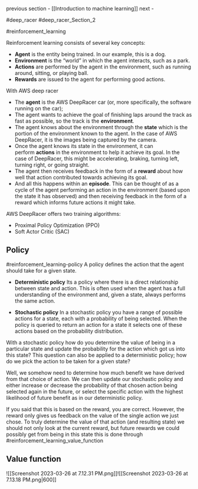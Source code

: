 
previous section - [[Introduction to machine learning]]
next - 

#deep_racer
#deep_racer_Section_2

#reinforcement_learning 

Reinforcement learning consists of several key concepts:

-   **Agent** is the entity being trained. In our example, this is a dog.
-   **Environment** is the “world” in which the agent interacts, such as a park.
-   **Actions** are performed by the agent in the environment, such as running around, sitting, or playing ball.
-   **Rewards** are issued to the agent for performing good actions.

With AWS deep racer 


-   The **agent** is the AWS DeepRacer car (or, more specifically, the software running on the car);
-   The agent wants to achieve the goal of finishing laps around the track as fast as possible, so the track is the **environment**.
-   The agent knows about the environment through the **state** which is the portion of the environment known to the agent. In the case of AWS DeepRacer, it is the images being captured by the camera.
-   Once the agent knows its state in the environment, it can perform **actions** in the environment to help it achieve its goal. In the case of DeepRacer, this might be accelerating, braking, turning left, turning right, or going straight.
-   The agent then receives feedback in the form of a **reward** about how well that action contributed towards achieving its goal.
-   And all this happens within an **episode**. This can be thought of as a cycle of the agent performing an action in the environment (based upon the state it has observed) and then receiving feedback in the form of a reward which informs future actions it might take.

AWS DeepRacer offers two training algorithms:

-   Proximal Policy Optimization (PPO)
-   Soft Actor Critic (SAC)

## Policy 
#reinforcement_learning-policy 
A policy defines the action that the agent should take for a given state.

- **Deterministic policy**
Its a policy where there is a direct relationship between state and action. This is often used when the agent has a full understanding of the environment and, given a state, always performs the same action.

- **Stochastic policy** 
In a stochastic policy you have a range of possible actions for a state, each with a probability of being selected. When the policy is queried to return an action for a state it selects one of these actions based on the probability distribution.

With a stochastic policy how do you determine the value of being in a particular state and update the probability for the action which got us into this state? This question can also be applied to a deterministic policy; how do we pick the action to be taken for a given state?  
  
Well, we somehow need to determine how much benefit we have derived from that choice of action. We can then update our stochastic policy and either increase or decrease the probability of that chosen action being selected again in the future, or select the specific action with the highest likelihood of future benefit as in our deterministic policy.  
  
If you said that this is based on the reward, you are correct. However, the reward only gives us feedback on the value of the single action we just chose. To truly determine the value of that action (and resulting state) we should not only look at the current reward, but future rewards we could possibly get from being in this state this is done through #reinforcement_learning_value_function

## Value function 

![[Screenshot 2023-03-26 at 7.12.31 PM.png]]![[Screenshot 2023-03-26 at 7.13.18 PM.png|600]]